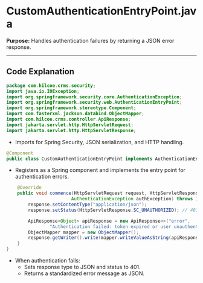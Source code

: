 # CustomAuthenticationEntryPoint.java

**Purpose:**
Handles authentication failures by returning a JSON error response.

---

## Code Explanation

```java
package com.hilcoe.crms.security;
import java.io.IOException;
import org.springframework.security.core.AuthenticationException;
import org.springframework.security.web.AuthenticationEntryPoint;
import org.springframework.stereotype.Component;
import com.fasterxml.jackson.databind.ObjectMapper;
import com.hilcoe.crms.controller.ApiResponse;
import jakarta.servlet.http.HttpServletRequest;
import jakarta.servlet.http.HttpServletResponse;
```
- Imports for Spring Security, JSON serialization, and HTTP handling.

```java
@Component
public class CustomAuthenticationEntryPoint implements AuthenticationEntryPoint {
```
- Registers as a Spring component and implements the entry point for authentication errors.

```java
    @Override
    public void commence(HttpServletRequest request, HttpServletResponse response,
                        AuthenticationException authException) throws IOException {
        response.setContentType("application/json");
        response.setStatus(HttpServletResponse.SC_UNAUTHORIZED); // 401

        ApiResponse<Object> apiResponse = new ApiResponse<>("error",
                "Authentication failed: token expired or user unauthenticated", null);
        ObjectMapper mapper = new ObjectMapper();
        response.getWriter().write(mapper.writeValueAsString(apiResponse));
    }
}
```
- When authentication fails:
  - Sets response type to JSON and status to 401.
  - Returns a standardized error message as JSON.
